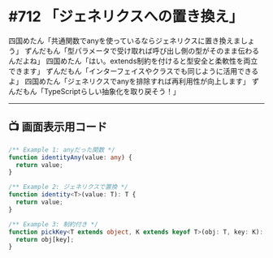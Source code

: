 # #712 「ジェネリクスへの置き換え」

四国めたん「共通関数でanyを使っているならジェネリクスに置き換えましょう」
ずんだもん「型パラメータで受け取れば呼び出し側の型がそのまま伝わるんだよね」
四国めたん「はい。extends制約を付けると型安全と柔軟性を両立できます」
ずんだもん「インターフェイスやクラスでも同じように活用できるよ」
四国めたん「ジェネリクスでanyを排除すれば再利用性が向上します」
ずんだもん「TypeScriptらしい抽象化を取り戻そう！」

---

## 📺 画面表示用コード

```typescript
/** Example 1: anyだった関数 */
function identityAny(value: any) {
  return value;
}

/** Example 2: ジェネリクスで置換 */
function identity<T>(value: T): T {
  return value;
}

/** Example 3: 制約付き */
function pickKey<T extends object, K extends keyof T>(obj: T, key: K): T[K] {
  return obj[key];
}
```
